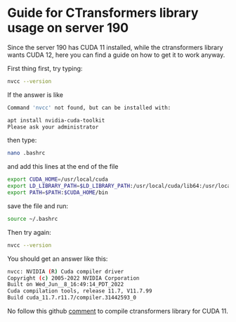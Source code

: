 # Guide for CTransformers library usage on server 190

Since the server 190 has CUDA 11 installed, while the ctransformers library wants CUDA 12, here you can find a guide on how to get it to work anyway.

First thing first, try typing:

```bash
nvcc --version
```
If the answer is like 

```bash
Command 'nvcc' not found, but can be installed with:

apt install nvidia-cuda-toolkit
Please ask your administrator
```

then type:
```bash
nano .bashrc
```

and add this lines at the end of the file

```bash
export CUDA_HOME=/usr/local/cuda
export LD_LIBRARY_PATH=$LD_LIBRARY_PATH:/usr/local/cuda/lib64:/usr/local/cuda/extras/CUPTI/lib64
export PATH=$PATH:$CUDA_HOME/bin
```

save the file and run:

```bash
source ~/.bashrc
```

Then try again:

```bash
nvcc --version
```

You should get an answer like this:

```bash
nvcc: NVIDIA (R) Cuda compiler driver
Copyright (c) 2005-2022 NVIDIA Corporation
Built on Wed_Jun__8_16:49:14_PDT_2022
Cuda compilation tools, release 11.7, V11.7.99
Build cuda_11.7.r11.7/compiler.31442593_0
```

No follow this github [comment](https://github.com/marella/ctransformers/issues/90#issuecomment-1734127938) to compile ctransformers library for CUDA 11.